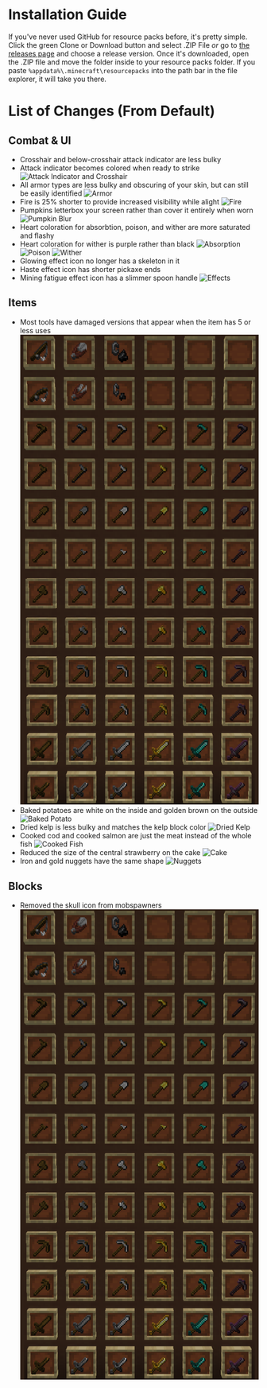 # Installation Guide
If you've never used GitHub for resource packs before, it's pretty simple.
Click the green Clone or Download button and select .ZIP File *or* go to [the releases page](https://github.com/gmferise/mycellium-resource-pack/releases) and choose a release version.
Once it's downloaded, open the .ZIP file and move the folder inside to your resource packs folder. If you paste `%appdata%\.minecraft\resourcepacks` into the path bar in the file explorer, it will take you there.

# List of Changes (From Default)
## Combat & UI
- Crosshair and below-crosshair attack indicator are less bulky
- Attack indicator becomes colored when ready to strike
![Attack Indicator and Crosshair](https://github.com/gmferise/mycellium-resource-pack/blob/images/cap01.png?raw=true)
- All armor types are less bulky and obscuring of your skin, but can still be easily identified
![Armor](https://github.com/gmferise/mycellium-resource-pack/blob/images/cap02.png?raw=true)
- Fire is 25% shorter to provide increased visibility while alight
![Fire](https://github.com/gmferise/mycellium-resource-pack/blob/images/cap03.png?raw=true)
- Pumpkins letterbox your screen rather than cover it entirely when worn
![Pumpkin Blur](https://github.com/gmferise/mycellium-resource-pack/blob/images/cap04.png?raw=true)
- Heart coloration for absorbtion, poison, and wither are more saturated and flashy
- Heart coloration for wither is purple rather than black
![Absorption](https://github.com/gmferise/mycellium-resource-pack/blob/images/cap05.png?raw=true)
![Poison](https://github.com/gmferise/mycellium-resource-pack/blob/images/cap06.png?raw=true)
![Wither](https://github.com/gmferise/mycellium-resource-pack/blob/images/cap07.png?raw=true)
- Glowing effect icon no longer has a skeleton in it
- Haste effect icon has shorter pickaxe ends
- Mining fatigue effect icon has a slimmer spoon handle
![Effects](https://github.com/gmferise/mycellium-resource-pack/blob/images/cap08.png?raw=true)
## Items
- Most tools have damaged versions that appear when the item has 5 or less uses
![Damaged Tools](https://github.com/gmferise/mycellium-resource-pack/blob/images/cap14.png?raw=true)
- Baked potatoes are white on the inside and golden brown on the outside
![Baked Potato](https://github.com/gmferise/mycellium-resource-pack/blob/images/cap09.png?raw=true)
- Dried kelp is less bulky and matches the kelp block color
![Dried Kelp](https://github.com/gmferise/mycellium-resource-pack/blob/images/cap10.png?raw=true)
- Cooked cod and cooked salmon are just the meat instead of the whole fish
![Cooked Fish](https://github.com/gmferise/mycellium-resource-pack/blob/images/cap11.png?raw=true)
- Reduced the size of the central strawberry on the cake
![Cake](https://github.com/gmferise/mycellium-resource-pack/blob/images/cap12.png?raw=true)
- Iron and gold nuggets have the same shape
![Nuggets](https://github.com/gmferise/mycellium-resource-pack/blob/images/cap13.png?raw=true)
## Blocks
- Removed the skull icon from mobspawners
![Mobspawner](https://github.com/gmferise/mycellium-resource-pack/blob/images/cap14.png?raw=true)
